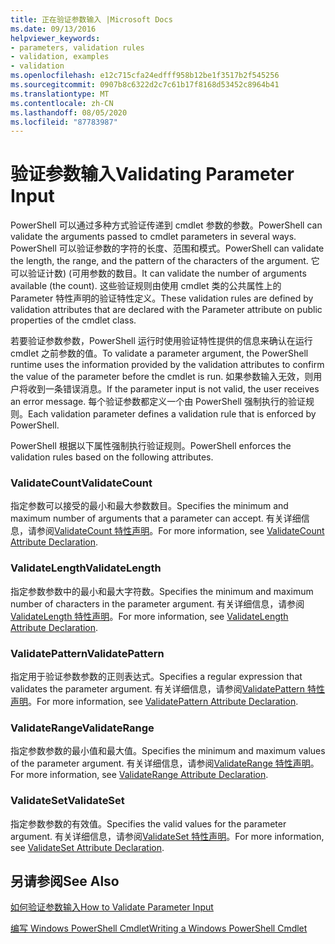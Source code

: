 ```yaml
---
title: 正在验证参数输入 |Microsoft Docs
ms.date: 09/13/2016
helpviewer_keywords:
- parameters, validation rules
- validation, examples
- validation
ms.openlocfilehash: e12c715cfa24edfff958b12be1f3517b2f545256
ms.sourcegitcommit: 0907b8c6322d2c7c61b17f8168d53452c8964b41
ms.translationtype: MT
ms.contentlocale: zh-CN
ms.lasthandoff: 08/05/2020
ms.locfileid: "87783987"
---
```

# <a name="validating-parameter-input"></a><span data-ttu-id="ad0bb-102">验证参数输入</span><span class="sxs-lookup"><span data-stu-id="ad0bb-102">Validating Parameter Input</span></span>

<span data-ttu-id="ad0bb-103">PowerShell 可以通过多种方式验证传递到 cmdlet 参数的参数。</span><span class="sxs-lookup"><span data-stu-id="ad0bb-103">PowerShell can validate the arguments passed to cmdlet parameters in several ways.</span></span>
<span data-ttu-id="ad0bb-104">PowerShell 可以验证参数的字符的长度、范围和模式。</span><span class="sxs-lookup"><span data-stu-id="ad0bb-104">PowerShell can validate the length, the range, and the pattern of the characters of the argument.</span></span>
<span data-ttu-id="ad0bb-105">它可以验证计数)  (可用参数的数目。</span><span class="sxs-lookup"><span data-stu-id="ad0bb-105">It can validate the number of arguments available (the count).</span></span>
<span data-ttu-id="ad0bb-106">这些验证规则由使用 cmdlet 类的公共属性上的 Parameter 特性声明的验证特性定义。</span><span class="sxs-lookup"><span data-stu-id="ad0bb-106">These validation rules are defined by validation attributes that are declared with the Parameter attribute on public properties of the cmdlet class.</span></span>

<span data-ttu-id="ad0bb-107">若要验证参数参数，PowerShell 运行时使用验证特性提供的信息来确认在运行 cmdlet 之前参数的值。</span><span class="sxs-lookup"><span data-stu-id="ad0bb-107">To validate a parameter argument, the PowerShell runtime uses the information provided by the validation attributes to confirm the value of the parameter before the cmdlet is run.</span></span>
<span data-ttu-id="ad0bb-108">如果参数输入无效，则用户将收到一条错误消息。</span><span class="sxs-lookup"><span data-stu-id="ad0bb-108">If the parameter input is not valid, the user receives an error message.</span></span>
<span data-ttu-id="ad0bb-109">每个验证参数都定义一个由 PowerShell 强制执行的验证规则。</span><span class="sxs-lookup"><span data-stu-id="ad0bb-109">Each validation parameter defines a validation rule that is enforced by PowerShell.</span></span>

<span data-ttu-id="ad0bb-110">PowerShell 根据以下属性强制执行验证规则。</span><span class="sxs-lookup"><span data-stu-id="ad0bb-110">PowerShell enforces the validation rules based on the following attributes.</span></span>

### <a name="validatecount"></a><span data-ttu-id="ad0bb-111">ValidateCount</span><span class="sxs-lookup"><span data-stu-id="ad0bb-111">ValidateCount</span></span>

<span data-ttu-id="ad0bb-112">指定参数可以接受的最小和最大参数数目。</span><span class="sxs-lookup"><span data-stu-id="ad0bb-112">Specifies the minimum and maximum number of arguments that a parameter can accept.</span></span>
<span data-ttu-id="ad0bb-113">有关详细信息，请参阅[ValidateCount 特性声明](./validatecount-attribute-declaration.md)。</span><span class="sxs-lookup"><span data-stu-id="ad0bb-113">For more information, see [ValidateCount Attribute Declaration](./validatecount-attribute-declaration.md).</span></span>

### <a name="validatelength"></a><span data-ttu-id="ad0bb-114">ValidateLength</span><span class="sxs-lookup"><span data-stu-id="ad0bb-114">ValidateLength</span></span>

<span data-ttu-id="ad0bb-115">指定参数参数中的最小和最大字符数。</span><span class="sxs-lookup"><span data-stu-id="ad0bb-115">Specifies the minimum and maximum number of characters in the parameter argument.</span></span>
<span data-ttu-id="ad0bb-116">有关详细信息，请参阅[ValidateLength 特性声明](./validatelength-attribute-declaration.md)。</span><span class="sxs-lookup"><span data-stu-id="ad0bb-116">For more information, see [ValidateLength Attribute Declaration](./validatelength-attribute-declaration.md).</span></span>

### <a name="validatepattern"></a><span data-ttu-id="ad0bb-117">ValidatePattern</span><span class="sxs-lookup"><span data-stu-id="ad0bb-117">ValidatePattern</span></span>

<span data-ttu-id="ad0bb-118">指定用于验证参数参数的正则表达式。</span><span class="sxs-lookup"><span data-stu-id="ad0bb-118">Specifies a regular expression that validates the parameter argument.</span></span>
<span data-ttu-id="ad0bb-119">有关详细信息，请参阅[ValidatePattern 特性声明](./validatepattern-attribute-declaration.md)。</span><span class="sxs-lookup"><span data-stu-id="ad0bb-119">For more information, see [ValidatePattern Attribute Declaration](./validatepattern-attribute-declaration.md).</span></span>

### <a name="validaterange"></a><span data-ttu-id="ad0bb-120">ValidateRange</span><span class="sxs-lookup"><span data-stu-id="ad0bb-120">ValidateRange</span></span>

<span data-ttu-id="ad0bb-121">指定参数参数的最小值和最大值。</span><span class="sxs-lookup"><span data-stu-id="ad0bb-121">Specifies the minimum and maximum values of the parameter argument.</span></span>
<span data-ttu-id="ad0bb-122">有关详细信息，请参阅[ValidateRange 特性声明](./validaterange-attribute-declaration.md)。</span><span class="sxs-lookup"><span data-stu-id="ad0bb-122">For more information, see [ValidateRange Attribute Declaration](./validaterange-attribute-declaration.md).</span></span>

### <a name="validateset"></a><span data-ttu-id="ad0bb-123">ValidateSet</span><span class="sxs-lookup"><span data-stu-id="ad0bb-123">ValidateSet</span></span>

<span data-ttu-id="ad0bb-124">指定参数参数的有效值。</span><span class="sxs-lookup"><span data-stu-id="ad0bb-124">Specifies the valid values for the parameter argument.</span></span>
<span data-ttu-id="ad0bb-125">有关详细信息，请参阅[ValidateSet 特性声明](./validateset-attribute-declaration.md)。</span><span class="sxs-lookup"><span data-stu-id="ad0bb-125">For more information, see [ValidateSet Attribute Declaration](./validateset-attribute-declaration.md).</span></span>

## <a name="see-also"></a><span data-ttu-id="ad0bb-126">另请参阅</span><span class="sxs-lookup"><span data-stu-id="ad0bb-126">See Also</span></span>

[<span data-ttu-id="ad0bb-127">如何验证参数输入</span><span class="sxs-lookup"><span data-stu-id="ad0bb-127">How to Validate Parameter Input</span></span>](./how-to-validate-parameter-input.md)

[<span data-ttu-id="ad0bb-128">编写 Windows PowerShell Cmdlet</span><span class="sxs-lookup"><span data-stu-id="ad0bb-128">Writing a Windows PowerShell Cmdlet</span></span>](./writing-a-windows-powershell-cmdlet.md)
